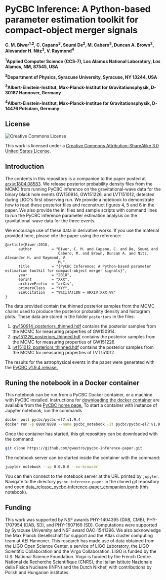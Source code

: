 # PyCBC Inference: A Python-based parameter estimation toolkit for compact-object merger signals

**C. M. Biwer<sup>1,2</sup>, C. Capano<sup>3</sup>, Soumi De<sup>2</sup>, M. Cabero<sup>3</sup>, Duncan A. Brown<sup>2</sup>, Alevander H. Nitz<sup>3</sup>, V. Raymond<sup>4</sup>**

**<sup>1</sup>Applied Computer Science (CCS-7), Los Alamos National Laboratory, Los Alamos, NM, 87545, USA**

**<sup>2</sup>Department of Physics, Syracuse University, Syracuse, NY 13244, USA**

**<sup>3</sup>Albert-Einstein-Institut, Max-Planck-Institut for Gravitationsphysik, D-30167 Hannover, Germany**

**<sup>4</sup>Albert-Einstein-Institut, Max-Planck-Institue for Gravitationsphysik, D-14476 Potsdam, Germany**

## License

![Creative Commons License](https://i.creativecommons.org/l/by-sa/3.0/us/88x31.png "Creative Commons License")

This work is licensed under a [Creative Commons Attribution-ShareAlike 3.0 United States License](http://creativecommons.org/licenses/by-sa/3.0/us/).

## Introduction

The contents in this repository is a companion to the paper posted at [arxiv:1804.08583](https://arxiv.org/abs/XXX). We release posterior probability density files from the MCMC from running PyCBC inference on the gravitational-wave data for the binary black hole events GW150914, GW151226, and LVT151012, detected during LIGO's first observing run. We provide a notebook to demonstrate how to read these posterior files and reconstruct figures 4, 5 and 6 in the paper. We also provide the ini files and sample scripts with command lines to run the PyCBC inference parameter estimation analysis on the gravitational-wave data for the three events.

We encourage use of these data in derivative works. If you use the material provided here, please cite the paper using the reference:
```
@article{Biwer:2018,
      author         = "Biwer, C. M. and Capano, C. and De, Soumi and
                        Cabero, M. and Brown, Duncan A. and Nitz, Alexander H. and Raymond, V.
                        M.",
      title          = "{PyCBC Inference: A Python-based parameter estimation toolkit for compact-object merger signals}",
      year           = "2018",
      eprint         = "XXX",
      archivePrefix  = "arXiv",
      primaryClass   = "YYY",
      SLACcitation   = "%%CITATION = ARXIV:XXX;%%"
}
```

The data provided contain the thinned posterior samples from the MCMC chains used to produce the posterior probability density and histogram plots. These data are stored in the folder ``posteriors`` in the files:

 1. [gw150914_posteriors_thinned.hdf](https://github.com/gwastro/pycbc-inference-paper/blob/master/posteriors/gw150914_posteriors_thinned.hdf) contains the posterior samples from the MCMC for measuring properties of GW150914.
 2. [gw151226_posteriors_thinned.hdf](https://github.com/gwastro/pycbc-inference-paper/blob/master/posteriors/gw151226_posteriors_thinned.hdf) contains the posterior samples from the MCMC for measuring properties of GW151226.
 3. [lvt151012_posteriors_thinned.hdf](https://github.com/gwastro/pycbc-inference-paper/blob/master/posteriors/lvt151012_posteriors_thinned.hdf) contains the posterior samples from the MCMC for measuring properties of LVT151012.

The results for the astrophysical events in the paper were generated with the [PyCBC v1.9.4 release.](https://github.com/gwastro/pycbc/releases/tag/v1.9.4)

## Runing the notebook in a Docker container

This notebook can be run from a PyCBC Docker container, or a machine with PyCBC installed. Instructions for [downloading the docker container](http://gwastro.github.io/pycbc/latest/html/docker.html) are available from the [PyCBC home page.](https://pycbc.org/) To start a container with instance of Jupyter notebook, run the commands
```sh
docker pull pycbc/pycbc-el7:v1.9.4
docker run -p 8888:8888 --name pycbc_notebook -it pycbc/pycbc-el7:v1.9.4 /bin/bash -l
```
Once the container has started, this git repository can be downloaded with the command:
```sh
git clone https://github.com/gwastro/pycbc-inference-paper.git
```
The notebook server can be started inside the container with the command:
```sh
jupyter notebook --ip 0.0.0.0 --no-browser
```
You can then connect to the notebook server at the URL printed by ``jupyter``. Navigate to the directory `pycbc-inference-paper` in the cloned git repository and open [data_release_pycbc-inference-paper_companion.ipynb](https://github.com/gwastro/pycbc-inference-paper/blob/master/data_release_pycbc-inference-paper_companion.ipynb) (this notebook).

## Funding
This work was supported by NSF awards PHY-1404395 (DAB, CMB), PHY-1707954 (DAB, SD), and PHY-1607169 (SD). Computations were supported by Syracuse University and NSF award OAC-1541396. We also acknowledge the Max Planck Gesellschaft for support and the Atlas cluster computing team at AEI Hannover. This research has made use of data obtained from the LIGO Open Science Center, a service of LIGO Laboratory, the LIGO Scientific Collaboration and the Virgo Collaboration. LIGO is funded by the U.S. National Science Foundation. Virgo is funded by the French Centre National de Recherche Scientifique (CNRS), the Italian Istituto Nazionale della Fisica Nucleare (INFN) and the Dutch Nikhef, with contributions by Polish and Hungarian institutes.
